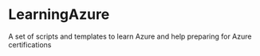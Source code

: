 # LearningAzure
A set of scripts and templates to learn Azure and help preparing for Azure certifications
